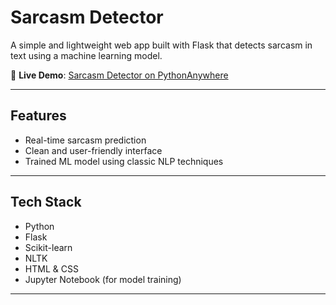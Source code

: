 # Sarcasm Detector

A simple and lightweight web app built with Flask that detects sarcasm in text using a machine learning model.

🔗 **Live Demo**: [Sarcasm Detector on PythonAnywhere](https://minhajasghar.pythonanywhere.com/)

---

##  Features

- Real-time sarcasm prediction
- Clean and user-friendly interface
- Trained ML model using classic NLP techniques

---

##  Tech Stack

- Python  
- Flask  
- Scikit-learn
- NLTK
- HTML & CSS  
- Jupyter Notebook (for model training)

---
